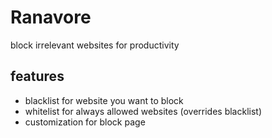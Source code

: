 # Ranavore
block irrelevant websites for productivity

## features
- blacklist for website you want to block
- whitelist for always allowed websites (overrides blacklist)
- customization for block page